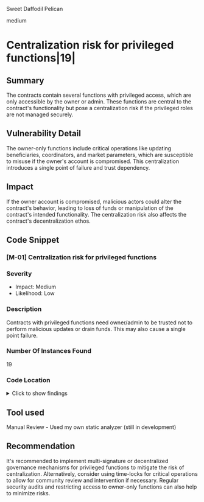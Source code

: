 Sweet Daffodil Pelican

medium

# Centralization risk for privileged functions|19|

## Summary
The contracts contain several functions with privileged access, which are only accessible by the owner or admin. These functions are central to the contract's functionality but pose a centralization risk if the privileged roles are not managed securely.

## Vulnerability Detail
The owner-only functions include critical operations like updating beneficiaries, coordinators, and market parameters, which are susceptible to misuse if the owner's account is compromised. This centralization introduces a single point of failure and trust dependency.


## Impact
If the owner account is compromised, malicious actors could alter the contract's behavior, leading to loss of funds or manipulation of the contract's intended functionality. The centralization risk also affects the contract's decentralization ethos.


## Code Snippet

### [M-01] Centralization risk for privileged functions
### Severity
* Impact: Medium
* Likelihood: Low
### Description

Contracts with privileged functions need owner/admin to be trusted not to perform malicious updates or drain funds. This may also cause a single point failure.


### Number Of Instances Found
19

### Code Location
<details><summary>Click to show findings</summary>

```solidity
Path: ./perennial-v2/packages/perennial/contracts/Market.sol

96:    function updateBeneficiary(address newBeneficiary) external onlyOwner {	// @audit-issue

103:    function updateCoordinator(address newCoordinator) external onlyOwner {	// @audit-issue

110:    function updateParameter(MarketParameter memory newParameter) external onlyOwner {	// @audit-issue

124:    function updateReward(Token18 newReward) public onlyOwner {	// @audit-issue
```
*GitHub*: [96](https://github.com/sherlock-audit/2023-10-perennial/blob/main/./perennial-v2/packages/perennial/contracts/Market.sol#L96-L96), [103](https://github.com/sherlock-audit/2023-10-perennial/blob/main/./perennial-v2/packages/perennial/contracts/Market.sol#L103-L103), [110](https://github.com/sherlock-audit/2023-10-perennial/blob/main/./perennial-v2/packages/perennial/contracts/Market.sol#L110-L110), [124](https://github.com/sherlock-audit/2023-10-perennial/blob/main/./perennial-v2/packages/perennial/contracts/Market.sol#L124-L124)
```solidity
Path: ./perennial-v2/packages/perennial-vault/contracts/Vault.sol

147:    function register(IMarket market) external onlyOwner {	// @audit-issue

174:    function updateMarket(uint256 marketId, uint256 newWeight, UFixed6 newLeverage) external onlyOwner {	// @audit-issue

195:    function updateParameter(VaultParameter memory newParameter) external onlyOwner {	// @audit-issue

209:    function claimReward() external onlyOwner {	// @audit-issue
```
*GitHub*: [147](https://github.com/sherlock-audit/2023-10-perennial/blob/main/./perennial-v2/packages/perennial-vault/contracts/Vault.sol#L147-L147), [174](https://github.com/sherlock-audit/2023-10-perennial/blob/main/./perennial-v2/packages/perennial-vault/contracts/Vault.sol#L174-L174), [195](https://github.com/sherlock-audit/2023-10-perennial/blob/main/./perennial-v2/packages/perennial-vault/contracts/Vault.sol#L195-L195), [209](https://github.com/sherlock-audit/2023-10-perennial/blob/main/./perennial-v2/packages/perennial-vault/contracts/Vault.sol#L209-L209)
```solidity
Path: ./perennial-v2/packages/perennial-oracle/contracts/OracleFactory.sol

48:    function register(IOracleProviderFactory factory) external onlyOwner {	// @audit-issue

55:    function authorize(IFactory caller) external onlyOwner {	// @audit-issue

64:    function create(bytes32 id, IOracleProviderFactory factory) external onlyOwner returns (IOracle newOracle) {	// @audit-issue

80:    function update(bytes32 id, IOracleProviderFactory factory) external onlyOwner {	// @audit-issue

92:    function updateMaxClaim(UFixed6 newMaxClaim) external onlyOwner {	// @audit-issue
```
*GitHub*: [48](https://github.com/sherlock-audit/2023-10-perennial/blob/main/./perennial-v2/packages/perennial-oracle/contracts/OracleFactory.sol#L48-L48), [55](https://github.com/sherlock-audit/2023-10-perennial/blob/main/./perennial-v2/packages/perennial-oracle/contracts/OracleFactory.sol#L55-L55), [64](https://github.com/sherlock-audit/2023-10-perennial/blob/main/./perennial-v2/packages/perennial-oracle/contracts/OracleFactory.sol#L64-L64), [80](https://github.com/sherlock-audit/2023-10-perennial/blob/main/./perennial-v2/packages/perennial-oracle/contracts/OracleFactory.sol#L80-L80), [92](https://github.com/sherlock-audit/2023-10-perennial/blob/main/./perennial-v2/packages/perennial-oracle/contracts/OracleFactory.sol#L92-L92)
```solidity
Path: ./perennial-v2/packages/perennial-oracle/contracts/keeper/KeeperFactory.sol

111:    function authorize(IFactory factory) external onlyOwner {	// @audit-issue

119:    function associate(bytes32 id, bytes32 underlyingId) external onlyOwner {	// @audit-issue

133:    function create(bytes32 id) public virtual onlyOwner returns (IKeeperOracle newOracle) {	// @audit-issue

240:    function updateGranularity(uint256 newGranularity) external onlyOwner {	// @audit-issue
```
*GitHub*: [111](https://github.com/sherlock-audit/2023-10-perennial/blob/main/./perennial-v2/packages/perennial-oracle/contracts/keeper/KeeperFactory.sol#L111-L111), [119](https://github.com/sherlock-audit/2023-10-perennial/blob/main/./perennial-v2/packages/perennial-oracle/contracts/keeper/KeeperFactory.sol#L119-L119), [133](https://github.com/sherlock-audit/2023-10-perennial/blob/main/./perennial-v2/packages/perennial-oracle/contracts/keeper/KeeperFactory.sol#L133-L133), [240](https://github.com/sherlock-audit/2023-10-perennial/blob/main/./perennial-v2/packages/perennial-oracle/contracts/keeper/KeeperFactory.sol#L240-L240)
```solidity
Path: ./perennial-v2/packages/perennial-reward/contracts/Reward.sol

38:    function register(IFactory factory) external onlyOwner {	// @audit-issue

46:    function mint(address to, uint256 amount) external onlyOwner {	// @audit-issue
```
*GitHub*: [38](https://github.com/sherlock-audit/2023-10-perennial/blob/main/./perennial-v2/packages/perennial-reward/contracts/Reward.sol#L38-L38), [46](https://github.com/sherlock-audit/2023-10-perennial/blob/main/./perennial-v2/packages/perennial-reward/contracts/Reward.sol#L46-L46)
</details>


## Tool used

Manual Review - Used my own static analyzer (still in development)

## Recommendation

It's recommended to implement multi-signature or decentralized governance mechanisms for privileged functions to mitigate the risk of centralization. Alternatively, consider using time-locks for critical operations to allow for community review and intervention if necessary. Regular security audits and restricting access to owner-only functions can also help to minimize risks.


